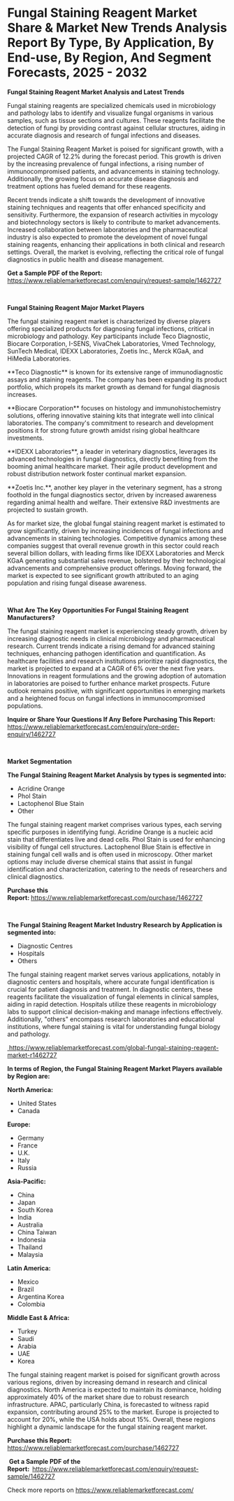 <p><h1>Fungal Staining Reagent Market Share & Market New Trends Analysis Report By Type, By Application, By End-use, By Region, And Segment Forecasts, 2025 - 2032</h1></p><p><strong>Fungal Staining Reagent Market Analysis and Latest Trends</strong></p>
<p><p>Fungal staining reagents are specialized chemicals used in microbiology and pathology labs to identify and visualize fungal organisms in various samples, such as tissue sections and cultures. These reagents facilitate the detection of fungi by providing contrast against cellular structures, aiding in accurate diagnosis and research of fungal infections and diseases.</p><p>The Fungal Staining Reagent Market is poised for significant growth, with a projected CAGR of 12.2% during the forecast period. This growth is driven by the increasing prevalence of fungal infections, a rising number of immunocompromised patients, and advancements in staining technology. Additionally, the growing focus on accurate disease diagnosis and treatment options has fueled demand for these reagents.</p><p>Recent trends indicate a shift towards the development of innovative staining techniques and reagents that offer enhanced specificity and sensitivity. Furthermore, the expansion of research activities in mycology and biotechnology sectors is likely to contribute to market advancements. Increased collaboration between laboratories and the pharmaceutical industry is also expected to promote the development of novel fungal staining reagents, enhancing their applications in both clinical and research settings. Overall, the market is evolving, reflecting the critical role of fungal diagnostics in public health and disease management.</p></p>
<p><strong>Get a Sample PDF of the Report:&nbsp;</strong> <a href="https://www.reliablemarketforecast.com/enquiry/request-sample/1462727?utm_campaign=3310&utm_medium=2&utm_source=Github&utm_content=ia&utm_term=03042025&utm_id=fungal-staining-reagent">https://www.reliablemarketforecast.com/enquiry/request-sample/1462727</a></p>
<p>&nbsp;</p>
<p><strong>Fungal Staining Reagent Major Market Players</strong></p>
<p><p>The fungal staining reagent market is characterized by diverse players offering specialized products for diagnosing fungal infections, critical in microbiology and pathology. Key participants include Teco Diagnostic, Biocare Corporation, I-SENS, VivaChek Laboratories, Vmed Technology, SunTech Medical, IDEXX Laboratories, Zoetis Inc., Merck KGaA, and HiMedia Laboratories.</p><p>**Teco Diagnostic** is known for its extensive range of immunodiagnostic assays and staining reagents. The company has been expanding its product portfolio, which propels its market growth as demand for fungal diagnosis increases.</p><p>**Biocare Corporation** focuses on histology and immunohistochemistry solutions, offering innovative staining kits that integrate well into clinical laboratories. The company's commitment to research and development positions it for strong future growth amidst rising global healthcare investments.</p><p>**IDEXX Laboratories**, a leader in veterinary diagnostics, leverages its advanced technologies in fungal diagnostics, directly benefiting from the booming animal healthcare market. Their agile product development and robust distribution network foster continual market expansion.</p><p>**Zoetis Inc.**, another key player in the veterinary segment, has a strong foothold in the fungal diagnostics sector, driven by increased awareness regarding animal health and welfare. Their extensive R&D investments are projected to sustain growth.</p><p>As for market size, the global fungal staining reagent market is estimated to grow significantly, driven by increasing incidences of fungal infections and advancements in staining technologies. Competitive dynamics among these companies suggest that overall revenue growth in this sector could reach several billion dollars, with leading firms like IDEXX Laboratories and Merck KGaA generating substantial sales revenue, bolstered by their technological advancements and comprehensive product offerings. Moving forward, the market is expected to see significant growth attributed to an aging population and rising fungal disease awareness.</p></p>
<p>&nbsp;</p>
<p><strong>What Are The Key Opportunities For Fungal Staining Reagent Manufacturers?</strong></p>
<p><p>The fungal staining reagent market is experiencing steady growth, driven by increasing diagnostic needs in clinical microbiology and pharmaceutical research. Current trends indicate a rising demand for advanced staining techniques, enhancing pathogen identification and quantification. As healthcare facilities and research institutions prioritize rapid diagnostics, the market is projected to expand at a CAGR of 6% over the next five years. Innovations in reagent formulations and the growing adoption of automation in laboratories are poised to further enhance market prospects. Future outlook remains positive, with significant opportunities in emerging markets and a heightened focus on fungal infections in immunocompromised populations.</p></p>
<p><strong>Inquire or Share Your Questions If Any Before Purchasing This Report:</strong> <a href="https://www.reliablemarketforecast.com/enquiry/pre-order-enquiry/1462727?utm_campaign=3310&utm_medium=2&utm_source=Github&utm_content=ia&utm_term=03042025&utm_id=fungal-staining-reagent">https://www.reliablemarketforecast.com/enquiry/pre-order-enquiry/1462727</a></p>
<p>&nbsp;</p>
<p><strong>Market Segmentation</strong></p>
<p><strong>The Fungal Staining Reagent Market Analysis by types is segmented into:</strong></p>
<p><ul><li>Acridine Orange</li><li>Phol Stain</li><li>Lactophenol Blue Stain</li><li>Other</li></ul></p>
<p><p>The fungal staining reagent market comprises various types, each serving specific purposes in identifying fungi. Acridine Orange is a nucleic acid stain that differentiates live and dead cells. Phol Stain is used for enhancing visibility of fungal cell structures. Lactophenol Blue Stain is effective in staining fungal cell walls and is often used in microscopy. Other market options may include diverse chemical stains that assist in fungal identification and characterization, catering to the needs of researchers and clinical diagnostics.</p></p>
<p><strong>Purchase this Report:&nbsp;</strong><a href="https://www.reliablemarketforecast.com/purchase/1462727?utm_campaign=3310&utm_medium=2&utm_source=Github&utm_content=ia&utm_term=03042025&utm_id=fungal-staining-reagent">https://www.reliablemarketforecast.com/purchase/1462727</a></p>
<p>&nbsp;</p>
<p><strong>The Fungal Staining Reagent Market Industry Research by Application is segmented into:</strong></p>
<p><ul><li>Diagnostic Centres</li><li>Hospitals</li><li>Others</li></ul></p>
<p><p>The fungal staining reagent market serves various applications, notably in diagnostic centers and hospitals, where accurate fungal identification is crucial for patient diagnosis and treatment. In diagnostic centers, these reagents facilitate the visualization of fungal elements in clinical samples, aiding in rapid detection. Hospitals utilize these reagents in microbiology labs to support clinical decision-making and manage infections effectively. Additionally, "others" encompass research laboratories and educational institutions, where fungal staining is vital for understanding fungal biology and pathology.</p></p>
<p><a href="https://www.reliablemarketforecast.com/global-fungal-staining-reagent-market-r1462727?utm_campaign=3310&utm_medium=2&utm_source=Github&utm_content=ia&utm_term=03042025&utm_id=fungal-staining-reagent">&nbsp;https://www.reliablemarketforecast.com/global-fungal-staining-reagent-market-r1462727</a></p>
<p><strong>In terms of Region, the Fungal Staining Reagent Market Players available by Region are:</strong></p>
<p>
    <p> <strong> North America: </strong>
        <ul>
            <li>United States</li>
            <li>Canada</li>
        </ul>
        </p> 
    <p> <strong> Europe: </strong>
        <ul>
            <li>Germany</li>
            <li>France</li>
            <li>U.K.</li>
            <li>Italy</li>
            <li>Russia</li>
        </ul>
        </p> 
    <p> <strong> Asia-Pacific: </strong>
        <ul>
            <li>China</li>
            <li>Japan</li>
            <li>South Korea</li>
            <li>India</li>
            <li>Australia</li>
            <li>China Taiwan</li>
            <li>Indonesia</li>
            <li>Thailand</li>
            <li>Malaysia</li>
        </ul>
        </p> 
    <p> <strong> Latin America: </strong>
        <ul>
            <li>Mexico</li>
            <li>Brazil</li>
            <li>Argentina Korea</li>
            <li>Colombia</li>
        </ul>
        </p> 
    <p> <strong> Middle East & Africa: </strong>
        <ul>
            <li>Turkey</li>
            <li>Saudi</li>
            <li>Arabia</li>
            <li>UAE</li>
            <li>Korea</li>
        </ul>
    </p>
    </p>
<p><p>The fungal staining reagent market is poised for significant growth across various regions, driven by increasing demand in research and clinical diagnostics. North America is expected to maintain its dominance, holding approximately 40% of the market share due to robust research infrastructure. APAC, particularly China, is forecasted to witness rapid expansion, contributing around 25% to the market. Europe is projected to account for 20%, while the USA holds about 15%. Overall, these regions highlight a dynamic landscape for the fungal staining reagent market.</p></p>
<p><strong>Purchase this Report: </strong><a href="https://www.reliablemarketforecast.com/purchase/1462727?utm_campaign=3310&utm_medium=2&utm_source=Github&utm_content=ia&utm_term=03042025&utm_id=fungal-staining-reagent">https://www.reliablemarketforecast.com/purchase/1462727</a></p>
<p>&nbsp;<strong>Get a Sample PDF of the Report:&nbsp;&nbsp;</strong><a href="https://www.reliablemarketforecast.com/enquiry/request-sample/1462727?utm_campaign=3310&utm_medium=2&utm_source=Github&utm_content=ia&utm_term=03042025&utm_id=fungal-staining-reagent">https://www.reliablemarketforecast.com/enquiry/request-sample/1462727</a></p>
<p><strong></strong></p>
<p>Check more reports on <a href="https://www.reliablemarketforecast.com/?utm_campaign=3310&utm_medium=2&utm_source=Github&utm_content=ia&utm_term=03042025&utm_id=fungal-staining-reagent">https://www.reliablemarketforecast.com/</a></p>